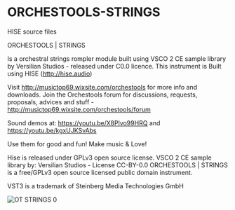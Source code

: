 # ORCHESTOOLS-STRINGS
 HISE source files

ORCHESTOOLS | STRINGS

Is a orchestral strings rompler module built using VSCO 2 CE sample library by Versilian Studios - released under C0.0 licence. This instrument is Built using HISE (http://hise.audio) 

Visit http://musictop69.wixsite.com/orchestools for more info and downloads. Join the Orchestools forum for discussions, requests, proposals, advices and stuff - http://musictop69.wixsite.com/orchestools/forum

Sound demos at: https://youtu.be/X8Plvo99HRQ and https://youtu.be/kgxUJKSvAbs

Use them for good and fun! Make music & Love!

Hise is released under GPLv3 open source license. 
VSCO 2 CE sample library by: Versilian Studios - License CC-BY-0.0
ORCHESTOOLS | STRINGS is a free/GPLv3 open source licensed public domain instrument.

VST3 is a trademark of Steinberg Media Technologies GmbH

![OT STRINGS 0](https://user-images.githubusercontent.com/44969792/117940743-adfc4200-b309-11eb-9029-248bc06ccc23.png)
